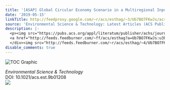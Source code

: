 ```yaml
---
title: '[ASAP] Global Circular Economy Scenario in a Multiregional Input–Output Framework'
date: '2019-05-15'
linkTitle: http://feedproxy.google.com/~r/acs/esthag/~3/Ub7BO7FKwJs/acs.est.9b01208
source: 'Environmental Science & Technology: Latest Articles (ACS Publications)'
description: |-
  <p><img src="https://pubs.acs.org/appl/literatum/publisher/achs/journals/content/esthag/0/esthag.ahead-of-print/acs.est.9b01208/20190515/images/medium/es-2019-01208h_0008.gif" alt="TOC Graphic"/></p><div><cite>Environmental Science & Technology</cite></div><div>DOI: 10.1021/acs.est.9b01208</div><div class="feedflare">
  <a href="http://feeds.feedburner.com/~ff/acs/esthag?a=Ub7BO7FKwJs:u3kZENf3wio:yIl2AUoC8zA"><img src="http://feeds.feedburner.com/~ff/acs/esthag?d=yIl2AUoC8zA" border="0"></img></a>
  </div><img src="http://feeds.feedburner.com/~r/acs/esthag/~4/Ub7BO7FKwJs" height="1" width="1" ...
disable_comments: true
---
```

<p><img src="https://pubs.acs.org/appl/literatum/publisher/achs/journals/content/esthag/0/esthag.ahead-of-print/acs.est.9b01208/20190515/images/medium/es-2019-01208h_0008.gif" alt="TOC Graphic"/></p><div><cite>Environmental Science & Technology</cite></div><div>DOI: 10.1021/acs.est.9b01208</div><div class="feedflare">
<a href="http://feeds.feedburner.com/~ff/acs/esthag?a=Ub7BO7FKwJs:u3kZENf3wio:yIl2AUoC8zA"><img src="http://feeds.feedburner.com/~ff/acs/esthag?d=yIl2AUoC8zA" border="0"></img></a>
</div><img src="http://feeds.feedburner.com/~r/acs/esthag/~4/Ub7BO7FKwJs" height="1" width="1" ...